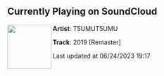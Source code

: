 ## Currently Playing on SoundCloud

[<img align="left" width="100" src="https://i1.sndcdn.com/artworks-000391192791-fcdssj-t500x500.jpg">](https://soundcloud.com/tsumutsumu/2019a)

**Artist**: T5UMUT5UMU 

**Track**: 2019 [Remaster]

Last updated at 06/24/2023 19:17
